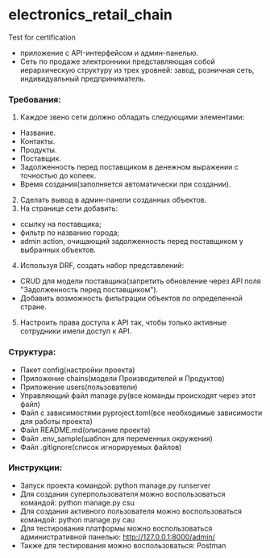 # electronics_retail_chain
Test for certification
 - приложение с API-интерфейсом и админ-панелью.
 - Сеть по продаже электронники представляющая собой иерархическую структуру из трех уровней: завод, розничная сеть,
индивидуальный предприниматель.

### Требования:
1. Каждое звено сети должно обладать следующими элементами:
 - Название.
 - Контакты.
 - Продукты.
 - Поставщик.
 - Задолженность перед поставщиком в денежном выражении с точностью до копеек.
 - Время создания(заполняется автоматически при создании).
2. Сделать вывод в админ-панели созданных объектов.
3. На странице сети добавить:
 - ссылку на поставщика;
 - фильтр по названию города;
 - admin action, очищающий задолженность перед поставщиком у выбранных объектов.
4. Используя DRF, создать набор представлений:
 - CRUD для модели поставщика(запретить обновление через API поля "Задолженность перед поставщиком").
 - Добавить возможность фильтрации объектов по определенной стране.
5. Настроить права доступа к API так, чтобы только активные сотрудники имели доступ к API.

### Структура:
 - Пакет config(настройки проекта)
 - Приложение chains(модели Производителей и Продуктов)
 - Приложение users(пользователи)
 - Управляющий файл manage.py(все команды происходят через этот файл)
 - Файл с зависимостями pyproject.toml(все необходимые зависимости для работы проекта)
 - Файл README.md(описание проекта)
 - Файл .env_sample(шаблон для переменных окружения)
 - Файл .gitignore(список игнорируемых файлов)

### Инструкции:
 - Запуск проекта командой: python manage.py runserver
 - Для создания суперпользователя можно воспользоваться командой: python manage.py csu
 - Для создания активного пользователя можно воспользоваться командой: python manage.py cau
 - Для тестирования платформы можно воспользоваться административной панелью: http://127.0.0.1:8000/admin/ 
 - Также для тестирования можно воспользоваться: Postman
